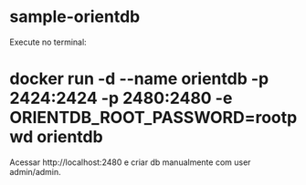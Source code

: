 # sample-orientdb

Execute no terminal:
# docker run -d --name orientdb -p 2424:2424 -p 2480:2480 -e ORIENTDB_ROOT_PASSWORD=rootpwd orientdb

Acessar http://localhost:2480 e criar db manualmente com user admin/admin.
